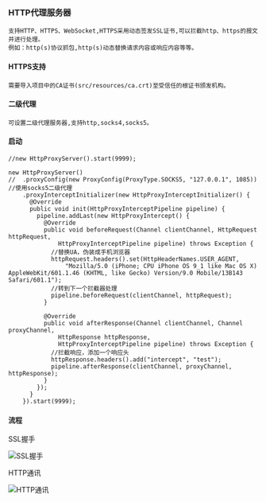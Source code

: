 ### HTTP代理服务器
    支持HTTP、HTTPS、WebSocket,HTTPS采用动态签发SSL证书,可以拦截http、https的报文并进行处理。
    例如：http(s)协议抓包,http(s)动态替换请求内容或响应内容等等。
#### HTTPS支持
    需要导入项目中的CA证书(src/resources/ca.crt)至受信任的根证书颁发机构。
#### 二级代理
    可设置二级代理服务器,支持http,socks4,socks5。
#### 启动
```
//new HttpProxyServer().start(9999);

new HttpProxyServer()
//  .proxyConfig(new ProxyConfig(ProxyType.SOCKS5, "127.0.0.1", 1085))  //使用socks5二级代理
    .proxyInterceptInitializer(new HttpProxyInterceptInitializer() {
      @Override
      public void init(HttpProxyInterceptPipeline pipeline) {
        pipeline.addLast(new HttpProxyIntercept() {
          @Override
          public void beforeRequest(Channel clientChannel, HttpRequest httpRequest,
              HttpProxyInterceptPipeline pipeline) throws Exception {
            //替换UA，伪装成手机浏览器
            httpRequest.headers().set(HttpHeaderNames.USER_AGENT,
                "Mozilla/5.0 (iPhone; CPU iPhone OS 9_1 like Mac OS X) AppleWebKit/601.1.46 (KHTML, like Gecko) Version/9.0 Mobile/13B143 Safari/601.1");
            //转到下一个拦截器处理
            pipeline.beforeRequest(clientChannel, httpRequest);
          }

          @Override
          public void afterResponse(Channel clientChannel, Channel proxyChannel,
              HttpResponse httpResponse,
              HttpProxyInterceptPipeline pipeline) throws Exception {
            //拦截响应，添加一个响应头
            httpResponse.headers().add("intercept", "test");
            pipeline.afterResponse(clientChannel, proxyChannel, httpResponse);
          }
        });
      }
    }).start(9999);
```

#### 流程
SSL握手

![SSL握手](https://sfault-image.b0.upaiyun.com/751/727/751727588-59ccbe3293bef_articlex)

HTTP通讯

![HTTP通讯](https://sfault-image.b0.upaiyun.com/114/487/1144878844-59ccbe42037b6_articlex)